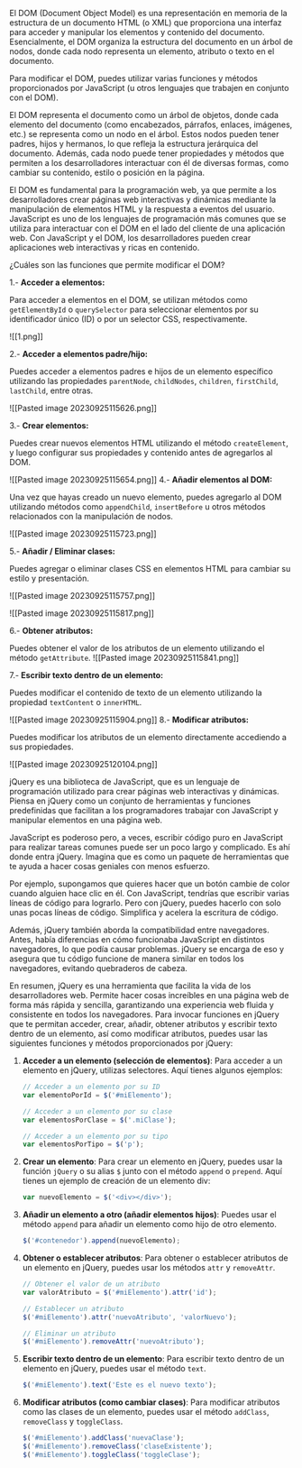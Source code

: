 El DOM (Document Object Model) es una representación en memoria de la estructura de un documento HTML (o XML) que proporciona una interfaz para acceder y manipular los elementos y contenido del documento. Esencialmente, el DOM organiza la estructura del documento en un árbol de nodos, donde cada nodo representa un elemento, atributo o texto en el documento.

Para modificar el DOM, puedes utilizar varias funciones y métodos proporcionados por JavaScript (u otros lenguajes que trabajen en conjunto con el DOM).

El DOM representa el documento como un árbol de objetos, donde cada elemento del documento (como encabezados, párrafos, enlaces, imágenes, etc.) se representa como un nodo en el árbol. Estos nodos pueden tener padres, hijos y hermanos, lo que refleja la estructura jerárquica del documento. Además, cada nodo puede tener propiedades y métodos que permiten a los desarrolladores interactuar con él de diversas formas, como cambiar su contenido, estilo o posición en la página.


El DOM es fundamental para la programación web, ya que permite a los desarrolladores crear páginas web interactivas y dinámicas mediante la manipulación de elementos HTML y la respuesta a eventos del usuario. JavaScript es uno de los lenguajes de programación más comunes que se utiliza para interactuar con el DOM en el lado del cliente de una aplicación web. Con JavaScript y el DOM, los desarrolladores pueden crear aplicaciones web interactivas y ricas en contenido.

  

¿Cuáles son las funciones que permite modificar el DOM?

  

1.- **Acceder a elementos:**

  

Para acceder a elementos en el DOM, se utilizan métodos como `getElementById` o `querySelector` para seleccionar elementos por su identificador único (ID) o por un selector CSS, respectivamente.

  ![[1.png]]
  

2.- **Acceder a elementos padre/hijo:**

  

Puedes acceder a elementos padres e hijos de un elemento específico utilizando las propiedades `parentNode`, `childNodes`, `children`, `firstChild`, `lastChild`, entre otras.

![[Pasted image 20230925115626.png]]

3.- **Crear elementos:**

  

Puedes crear nuevos elementos HTML utilizando el método `createElement`, y luego configurar sus propiedades y contenido antes de agregarlos al DOM.

  ![[Pasted image 20230925115654.png]]
4.- **Añadir elementos al DOM:**

  

Una vez que hayas creado un nuevo elemento, puedes agregarlo al DOM utilizando métodos como `appendChild`, `insertBefore` u otros métodos relacionados con la manipulación de nodos.

  
![[Pasted image 20230925115723.png]]
  

5.- **Añadir / Eliminar clases:**

  

Puedes agregar o eliminar clases CSS en elementos HTML para cambiar su estilo y presentación.

  ![[Pasted image 20230925115757.png]]

![[Pasted image 20230925115817.png]]
  

6.- **Obtener atributos:**

  

Puedes obtener el valor de los atributos de un elemento utilizando el método `getAttribute`.
![[Pasted image 20230925115841.png]]

7.- **Escribir texto dentro de un elemento:**

  

Puedes modificar el contenido de texto de un elemento utilizando la propiedad `textContent` o `innerHTML`.

  
![[Pasted image 20230925115904.png]]
8.- **Modificar atributos:**

  

Puedes modificar los atributos de un elemento directamente accediendo a sus propiedades.

  
![[Pasted image 20230925120104.png]]


jQuery es una biblioteca de JavaScript, que es un lenguaje de programación utilizado para crear páginas web interactivas y dinámicas. Piensa en jQuery como un conjunto de herramientas y funciones predefinidas que facilitan a los programadores trabajar con JavaScript y manipular elementos en una página web.

JavaScript es poderoso pero, a veces, escribir código puro en JavaScript para realizar tareas comunes puede ser un poco largo y complicado. Es ahí donde entra jQuery. Imagina que es como un paquete de herramientas que te ayuda a hacer cosas geniales con menos esfuerzo.

Por ejemplo, supongamos que quieres hacer que un botón cambie de color cuando alguien hace clic en él. Con JavaScript, tendrías que escribir varias líneas de código para lograrlo. Pero con jQuery, puedes hacerlo con solo unas pocas líneas de código. Simplifica y acelera la escritura de código.

Además, jQuery también aborda la compatibilidad entre navegadores. Antes, había diferencias en cómo funcionaba JavaScript en distintos navegadores, lo que podía causar problemas. jQuery se encarga de eso y asegura que tu código funcione de manera similar en todos los navegadores, evitando quebraderos de cabeza.

En resumen, jQuery es una herramienta que facilita la vida de los desarrolladores web. Permite hacer cosas increíbles en una página web de forma más rápida y sencilla, garantizando una experiencia web fluida y consistente en todos los navegadores.
Para invocar funciones en jQuery que te permitan acceder, crear, añadir, obtener atributos y escribir texto dentro de un elemento, así como modificar atributos, puedes usar las siguientes funciones y métodos proporcionados por jQuery:

1. **Acceder a un elemento (selección de elementos)**:
   Para acceder a un elemento en jQuery, utilizas selectores. Aquí tienes algunos ejemplos:

   ```javascript
   // Acceder a un elemento por su ID
   var elementoPorId = $('#miElemento');

   // Acceder a un elemento por su clase
   var elementosPorClase = $('.miClase');

   // Acceder a un elemento por su tipo
   var elementosPorTipo = $('p');
   ```

2. **Crear un elemento**:
   Para crear un elemento en jQuery, puedes usar la función `jQuery` o su alias `$` junto con el método `append` o `prepend`. Aquí tienes un ejemplo de creación de un elemento div:

   ```javascript
   var nuevoElemento = $('<div></div>');
   ```

3. **Añadir un elemento a otro (añadir elementos hijos)**:
   Puedes usar el método `append` para añadir un elemento como hijo de otro elemento.

   ```javascript
   $('#contenedor').append(nuevoElemento);
   ```

4. **Obtener o establecer atributos**:
   Para obtener o establecer atributos de un elemento en jQuery, puedes usar los métodos `attr` y `removeAttr`.

   ```javascript
   // Obtener el valor de un atributo
   var valorAtributo = $('#miElemento').attr('id');

   // Establecer un atributo
   $('#miElemento').attr('nuevoAtributo', 'valorNuevo');

   // Eliminar un atributo
   $('#miElemento').removeAttr('nuevoAtributo');
   ```

5. **Escribir texto dentro de un elemento**:
   Para escribir texto dentro de un elemento en jQuery, puedes usar el método `text`.

   ```javascript
   $('#miElemento').text('Este es el nuevo texto');
   ```

6. **Modificar atributos (como cambiar clases)**:
   Para modificar atributos como las clases de un elemento, puedes usar el método `addClass`, `removeClass` y `toggleClass`.

   ```javascript
   $('#miElemento').addClass('nuevaClase');
   $('#miElemento').removeClass('claseExistente');
   $('#miElemento').toggleClass('toggleClase');
   ```

